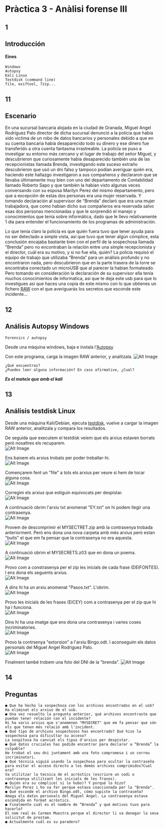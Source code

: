 # Pràctica 3 - Anàlisi forense III

## 1

## Introducción

#### Eines
```
Windows
Autopsy
Kali Linux
Testdisk (command line)
file, exiftool, 7zip...
```

## 11

## Escenario

En una sucursal bancaria alojada en la ciudad de Granada, Miguel Angel Rodríguez Palo
director de dicha sucursal denunció a la policia que habia sido victima de un robo de
datos bancarios y personales debido a que en su cuenta bancaria había desaparecido
todo su dinero y ese dinero fue transferido a otra cuenta fantasma irrastreable. La
policía se puso a investigar su entorno más cercano y el lugar de trabajo del señor
Miguel, y descubrieron que curiosamente había desaparecido también una de las
recepcionistas llamada Brenda, investigando este suceso extraño descubrieron que usó
un dni falso y tampoco podían averiguar quién era, haciendo este hallazgo investigaron
a sus compañeros y declararon que se llevaba últimamente muy bien con uno del
departamento de Contabilidad llamado Roberto Sapo y que también la habían visto
algunas veces conversando con su esposa Marilyn Perez del mismo departamento, pero que
a excepción de estas dos personas era una mujer reservada. Y tomando declaración al
supervisor de “Brenda” declaró que era una mujer trabajadora, que como habían dicho
sus compañeros era reservada salvo esas dos personas mencionadas y que le sorprendió
el manejo y conocimientos que tenía sobre informática, dado que le llevo relativamente
1 dia para entender el funcionamiento de los programas de administración. 

Lo que tenía claro la policía es que quién fuera tuvo que tener ayuda para no ser detectado a
simple vista, así que tuvo que tener algún cómplice, esta conclusión encajaba bastante
bien con el perfil de la sospechosa llamada “Brenda” pero no encontraban la relación
entre una simple recepcionista y el director, cuál era su motivo, y si no fue ella,
quién? La policía requisó el equipo de trabajo que utilizaba “Brenda” para un análisis
profundo y no encontraron nada, pero descubrieron que en la parte trasera de la torre
se encontraba conectado un microUSB que al parecer la habian formateado. Pero tomando
en consideración la declaración de su supervisor ella tenía muchos conocimientos de
informatica, asi que te deja este usb para que lo investigues así que haces una copia
de este mismo con lo que obtienes un fichero [RAW](./RAWs/usbBrenda.raw) con el que averiguarás los secretos
que esconde este incidente...

## 12

## Análisis Autopsy Windows

```
Forensics / autopsy
```
Desde una màquina windows, baja e instala l'[Autopsy](https://www.autopsy.com/)

Con este programa, carga la imagen RAW anterior, y analitzala.
![Alt Image](./Images/ImagesPractica3/autopsy.png)

```
¿Qué encuentras?
¿Puedes leer alguna información? En caso afirmativo, ¿Cual?
```
***Es el mateix que amb el kali***
## 13

## Análisis testdisk Linux

Desde una màquina Kali/Debian, ejecuta [testdisk](https://www.cgsecurity.org/wiki/TestDisk_Download), vuelve a cargar la imagen RAW
anterior, analitzala y compara los resultados.

De seguida que executem el testdisk veiem que els arxius estaven borrats però nosaltres els recuparem.  
![Alt Image](./Images/ImagesPractica3/testdisk1.png)

Ens baixem els arxius trobats per poder treballar-hi.  
![Alt Image](./Images/ImagesPractica3/tree.png)

Començarem fent un "file" a tots els arxius per veure si hem de tocar alguna cosa.  
![Alt Image](./Images/ImagesPractica3/fileTree.png)

Corregim els arxius que estiguin equivocats per despistar.  
![Alt Image](./Images/ImagesPractica3/treeOK.png)

A continuació obrim l'arxiu txt anomenat "EY.txt" on hi podem llegir una contrasenya.  
![Alt Image](./Images/ImagesPractica3/Venganza.png)

Provem de descomprimir el MYSECTRET.zip amb la contrasenya trobada anteriorment.
Però ens dona una nova carpeta amb més arxius però estan "buits" el que em fa pensar que la contrasenya no era aquesta.  
![Alt Image](./Images/ImagesPractica3/unZipSecretsFile.png)

A continuació obrim el MYSECRETS.z03 que en dona un poema.  
![Alt Image](./Images/ImagesPractica3/poema.png)

Provo com a constrasenya per el zip les inicials de cada frase (DEIFONTES). I ens dona els seguents arxius.  
![Alt Image](./Images/ImagesPractica3/unZipSecrets.png)

A dins hi ha un arxiu anomenat "Pasos.txt". L'obrim.  
![Alt Image](./Images/ImagesPractica3/pasos.png)

Provo les inicials de les frases (EICEY) com a contrasenya per el zip que hi ha i funciona.  
![Alt Image](./Images/ImagesPractica3/secretsFinal.png)

Dins hi ha una imatge que ens dona una contrasenya i varies coses incriminatories.  
![Alt Image](./Images/ImagesPractica3/extorsion.png)

Provo la contrsenya "extorsion" a l'arxiu Bingo.odt. I aconseguim els datos personals del Miguel Angel Rodriguez Palo.  
![Alt Image](./Images/ImagesPractica3/miguelAngel.png)

Finalment també trobem una foto del DNI de la "brenda".
![Alt Image](./Images/ImagesPractica3/brendaDNI.png)


## 14

## Preguntas

```
● Que ha hecho la sospechosa con los archivos encontrados en el usb?  
Ha eliminat els arxius de el usb.  
● Una vez resuelto la pregunta anterior, qué archivos encontraste que puedan tener relación con el incidente?  
Hi ha varis arxius que s'anomenen "MYSECRET" que em fa pensar que són els que tenen més relació amb l'incident.  
● Qué tipo de archivos sospechosos has encontrado? Qué hizo la sospechosa para dificultar su acceso?  
La sospitosa ha canviat els tipus d'arxius per despistar.  
● Qué datos cruciales has podido encontrar para declarar a “Brenda” la culpable?  
He trobat el seu dni juntament amb una foto compromesa i un correu incriminatori.  
● Qué técnica siguió usando la sospechosa para ocultar la contraseña para evitar el acceso directo a los demás archivos comprimidos?Cual era?  
Va utilitzar la tecnica de el acròstics (escriure un codi o contrasenya utilitzant les inicials de les frases).  
● Quién era su cómplice( si lo hubo)? Y porqué lo hizo?  
Marilyn Perez i ho va fer perque estava coaccionada per la "Brenda".  
● Qué esconde el archivo Bingo.odt, cómo supiste la contraseña?
Amaga els datos personals del Miguel Angel. La contrasenya estava escondida en format acròstics.  
● Finalmente cuál es el nombre de “Brenda” y qué motivos tuvo para hacerlo?  
El nom real és Carmen Muestra perque el director li va denegar la seva solicitut de prestam.  
● Actualmente cuál es su paradero?  

```

